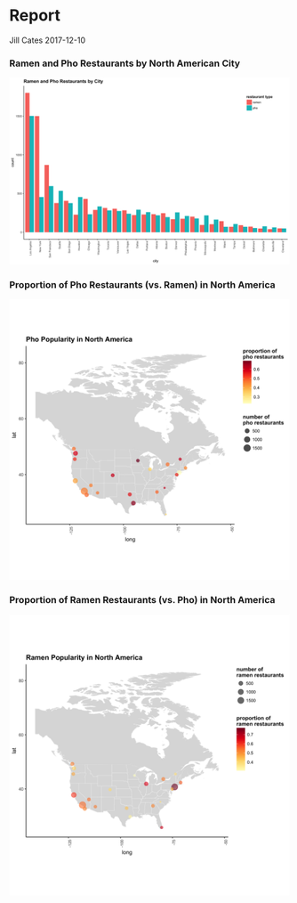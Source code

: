 Report
================
Jill Cates
2017-12-10

### Ramen and Pho Restaurants by North American City

![](../results/ramen_pho_restaurants_by_city.png)

### Proportion of Pho Restaurants (vs. Ramen) in North America

![](../results/pho_popularity.png)

### Proportion of Ramen Restaurants (vs. Pho) in North America

![](../results/ramen_popularity.png)
